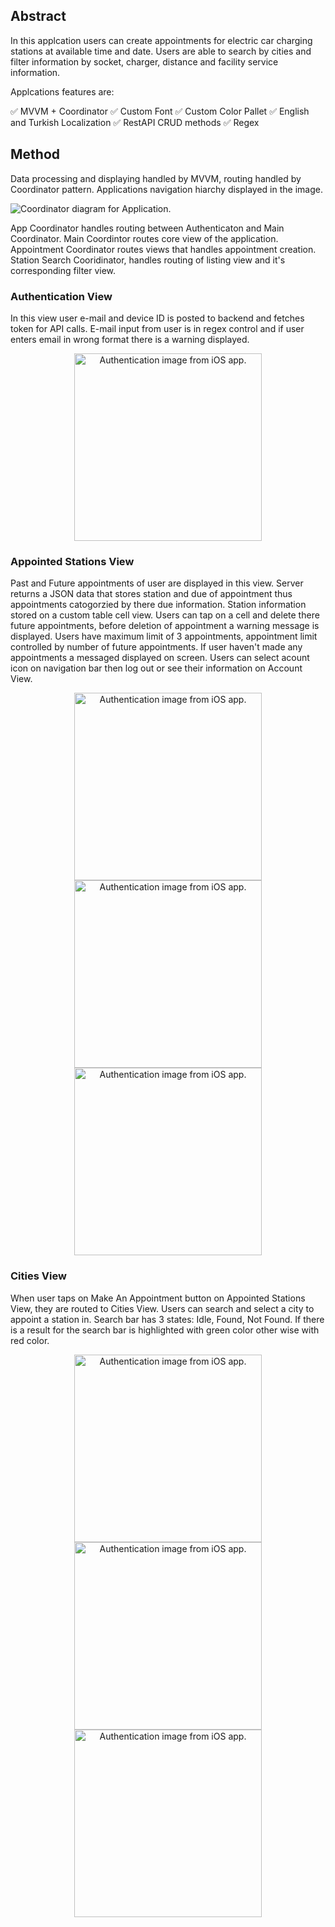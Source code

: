 ## Abstract 

In this applcation users can create appointments for electric car charging stations at available time and date. Users are able to search by cities and filter information by socket, charger, distance and facility service information.

Applcations features are:

✅ MVVM + Coordinator
✅ Custom Font
✅ Custom Color Pallet
✅ English and Turkish Localization
✅ RestAPI CRUD methods
✅ Regex



## Method 

Data processing and displaying handled by MVVM, routing handled by Coordinator pattern. Applications navigation hiarchy displayed in the image.

![Coordinator diagram for Application.](./images/ChargerAppointerCoordinatorDiagram.png "Coordinator Diagram")

App Coordinator handles routing between Authenticaton and Main Coordinator. Main Coordintor routes core view of the application. Appointment Coordinator routes views that handles appointment creation. Station Search Cooridinator, handles routing of listing view and it's corresponding filter view.

### Authentication View

In this view user e-mail and device ID is posted to backend and fetches token for API calls. E-mail input from user is in regex control and if user enters email in wrong format there is a warning displayed.

<p align="center">
  <img src="./images/AuthScreen.png" alt="Authentication image from iOS app." width="300"/> 
</p>

### Appointed Stations View

Past and Future appointments of user are displayed in this view. Server returns a JSON data that stores station and due of appointment thus appointments catogorzied by there due information. Station information stored on a custom table cell view. Users can tap on a cell and delete there future appointments, before deletion of appointment a warning message is displayed. Users have maximum limit of 3 appointments, appointment limit controlled by number of future appointments. If user haven't made any appointments a messaged displayed on screen. Users can select acount icon on navigation bar then log out or see their information on Account View.

<p align="center">
  <img src="./images/EmptyAppointmentList.png" alt="Authentication image from iOS app." width="300"/> 
   <img src="./images/AppointmentList.png" alt="Authentication image from iOS app." width="300"/> 
  <img src="./images/AppointmentListWarning.png" alt="Authentication image from iOS app." width="300"/> 
</p>

### Cities View

When user taps on Make An Appointment button on Appointed Stations View, they are routed to Cities View. Users can search and select a city to appoint a station in. Search bar has 3 states: Idle, Found, Not Found. If there is a result for the search bar is highlighted with green color other wise with red color.
<p align="center">
  <img src="./images/CitiesViewIdle.png" alt="Authentication image from iOS app." width="300"/> 
   <img src="./images/CitiesViewFound.png" alt="Authentication image from iOS app." width="300"/> 
  <img src="./images/CitiesViewNotFound.png" alt="Authentication image from iOS app." width="300"/> 
</p>
